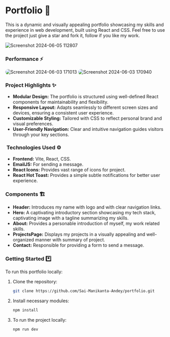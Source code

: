 # Portfolio 🚀

This is a dynamic and visually appealing portfolio showcasing my skills and experience in web development, built using React and CSS.
Feel free to use the project just give a star and fork it, follow if you like my work.

![Screenshot 2024-06-05 112807](https://github.com/Sai-Manikanta-Andey/portfolio/assets/87435743/761ba3b3-889f-4f62-91b4-434b263b8f5c)


### Performance ⚡

<img src="https://github.com/Sai-Manikanta-Andey/portfolio/assets/87435743/dd8ece82-cfef-4863-8d8a-ddf2b8994682" alt="Screenshot 2024-06-03 171013" style="border-radius: 10px;">

<img src="https://github.com/Sai-Manikanta-Andey/portfolio/assets/87435743/c330ddf6-456b-4e07-9044-b0067b301843" alt="Screenshot 2024-06-03 170940" style="border-radius: 10px;">



###  Project Highlights ✨

- **Modular Design:** The portfolio is structured using well-defined React components for maintainability and flexibility.
- **Responsive Layout:** Adapts seamlessly to different screen sizes and devices, ensuring a consistent user experience.
- **Customizable Styling:** Tailored with CSS to reflect  personal brand and visual preferences.
- **User-Friendly Navigation:** Clear and intuitive navigation guides visitors through your key sections.

### ️ Technologies Used ⚙️

- **Frontend:** Vite, React, CSS.
- **EmailJS:** For sending  a message.
- **React Icons:** Provides vast range of icons for project.
- **React Hot Toast:** Provides a simple subtle notifications for better user experience.


###  Components 🏗️

- **Header:** Introduces my name with logo and with clear navigation links.
- **Hero:** A captivating introductory section showcasing my tech stack, captivating image  with a tagline summarizing my skills.
- **About:** Provides a personable introduction of myself, my work related skills. 
- **ProjectsPage:** Displays my projects in a visually appealing and well-organized manner with summary of project. 
- **Contact:** Responsible for providing a form to send a message.


###  Getting Started *️⃣

To run this portfolio locally:

1. Clone the repository:

   ```bash
   git clone https://github.com/Sai-Manikanta-Andey/portfolio.git

2. Install necessary modules:

   ```bash
   npm install

3. To run the project locally:

   ```bash
   npm run dev
